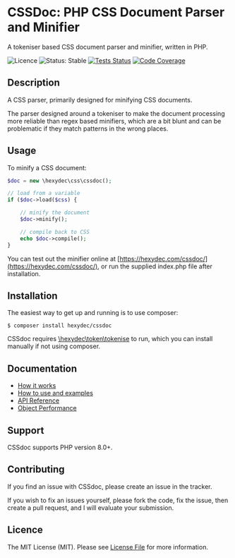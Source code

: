 # CSSDoc: PHP CSS Document Parser and Minifier

A tokeniser based CSS document parser and minifier, written in PHP.

![Licence](https://img.shields.io/badge/Licence-MIT-lightgrey.svg)
![Status: Stable](https://img.shields.io/badge/Status-Stable-Green.svg)
[![Tests Status](https://github.com/hexydec/cssdoc/actions/workflows/tests.yml/badge.svg)](https://github.com/hexydec/cssdoc/actions/workflows/tests.yml)
[![Code Coverage](https://codecov.io/gh/hexydec/cssdoc/branch/master/graph/badge.svg)](https://app.codecov.io/gh/hexydec/cssdoc)

## Description

A CSS parser, primarily designed for minifying CSS documents.

The parser designed around a tokeniser to make the document processing more reliable than regex based minifiers, which are a bit blunt and can be problematic if they match patterns in the wrong places.

## Usage

To minify a CSS document:

```php
$doc = new \hexydec\css\cssdoc();

// load from a variable
if ($doc->load($css) {

	// minify the document
	$doc->minify();

	// compile back to CSS
	echo $doc->compile();
}
```

You can test out the minifier online at [https://hexydec.com/cssdoc/](https://hexydec.com/cssdoc/), or run the supplied index.php file after installation.

## Installation

The easiest way to get up and running is to use composer:

```
$ composer install hexydec/cssdoc
```

CSSdoc requires [\hexydec\token\tokenise](https://github.com/hexydec/tokenise) to run, which you can install manually if not using composer.

## Documentation

- [How it works](docs/how-it-works.md)
- [How to use and examples](docs/how-to-use.md)
- [API Reference](docs/api/readme.md)
- [Object Performance](docs/performance.md)

## Support

CSSdoc supports PHP version 8.0+.

## Contributing

If you find an issue with CSSdoc, please create an issue in the tracker.

If you wish to fix an issues yourself, please fork the code, fix the issue, then create a pull request, and I will evaluate your submission.

## Licence

The MIT License (MIT). Please see [License File](LICENCE) for more information.

